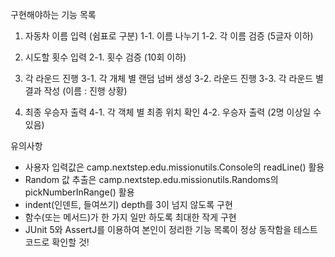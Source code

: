 구현해야하는 기능 목록

1. 자동차 이름 입력 (쉼표로 구분)
   1-1. 이름 나누기
   1-2. 각 이름 검증 (5글자 이하)
2. 시도할 횟수 입력
   2-1. 횟수 검증 (10회 이하)

3. 각 라운드 진행
    3-1. 각 개체 별 랜덤 넘버 생성
    3-2. 라운드 진행
    3-3. 각 라운드 별 결과 작성 (이름 : 진행 상황)

4. 최종 우승자 출력
   4-1. 각 객체 별 최종 위치 확인
   4-2. 우승자 출력 (2명 이상일 수 있음)

유의사항
- 사용자 입력값은 camp.nextstep.edu.missionutils.Console의 readLine() 활용
- Random 값 추출은 camp.nextstep.edu.missionutils.Randoms의 pickNumberInRange() 활용
- indent(인덴트, 들여쓰기) depth를 3이 넘지 않도록 구현
- 함수(또는 메서드)가 한 가지 일만 하도록 최대한 작게 구현
- JUnit 5와 AssertJ를 이용하여 본인이 정리한 기능 목록이 정상 동작함을 테스트 코드로 확인할 것!